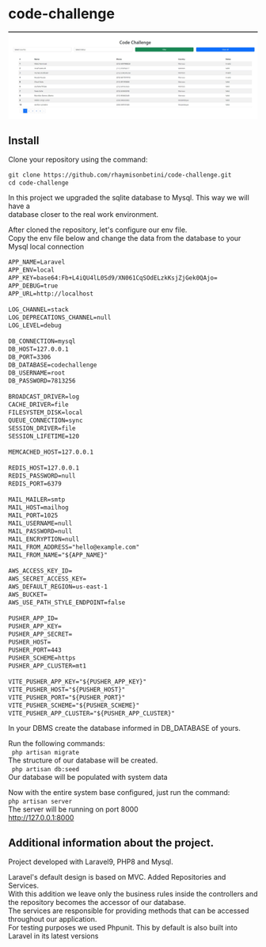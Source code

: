 # code-challenge

![alt text](https://github.com/rhaymisonbetini/code-challenge/blob/main/public/shots/shot.jpg)

## Install

Clone your repository using the command: <br/>
```
git clone https://github.com/rhaymisonbetini/code-challenge.git
cd code-challenge
```
In this project we upgraded the sqlite database to Mysql. This way we will have a <br/> 
database closer to the real work environment. <br/>

After cloned the repository, let's configure our env file. <br/>
Copy the env file below and change the data from the database to your Mysql local connection<br/>
```
APP_NAME=Laravel
APP_ENV=local
APP_KEY=base64:Fb+L4iQU4lL0Sd9/XN061CqSOdELzkKsjZjGek0QAjo=
APP_DEBUG=true
APP_URL=http://localhost

LOG_CHANNEL=stack
LOG_DEPRECATIONS_CHANNEL=null
LOG_LEVEL=debug

DB_CONNECTION=mysql
DB_HOST=127.0.0.1
DB_PORT=3306
DB_DATABASE=codechallenge
DB_USERNAME=root
DB_PASSWORD=7813256

BROADCAST_DRIVER=log
CACHE_DRIVER=file
FILESYSTEM_DISK=local
QUEUE_CONNECTION=sync
SESSION_DRIVER=file
SESSION_LIFETIME=120

MEMCACHED_HOST=127.0.0.1

REDIS_HOST=127.0.0.1
REDIS_PASSWORD=null
REDIS_PORT=6379

MAIL_MAILER=smtp
MAIL_HOST=mailhog
MAIL_PORT=1025
MAIL_USERNAME=null
MAIL_PASSWORD=null
MAIL_ENCRYPTION=null
MAIL_FROM_ADDRESS="hello@example.com"
MAIL_FROM_NAME="${APP_NAME}"

AWS_ACCESS_KEY_ID=
AWS_SECRET_ACCESS_KEY=
AWS_DEFAULT_REGION=us-east-1
AWS_BUCKET=
AWS_USE_PATH_STYLE_ENDPOINT=false

PUSHER_APP_ID=
PUSHER_APP_KEY=
PUSHER_APP_SECRET=
PUSHER_HOST=
PUSHER_PORT=443
PUSHER_SCHEME=https
PUSHER_APP_CLUSTER=mt1

VITE_PUSHER_APP_KEY="${PUSHER_APP_KEY}"
VITE_PUSHER_HOST="${PUSHER_HOST}"
VITE_PUSHER_PORT="${PUSHER_PORT}"
VITE_PUSHER_SCHEME="${PUSHER_SCHEME}"
VITE_PUSHER_APP_CLUSTER="${PUSHER_APP_CLUSTER}"

```
In your DBMS create the database informed in
DB_DATABASE of yours. <br/>

Run the following commands:<br/>
``` php artisan migrate```<br/>
The structure of our database will be created.<br/>
``` php artisan db:seed```<br/>
Our database will be populated with system data<br/>

Now with the entire system base configured, just run the command:<br/>
``` php artisan server ```<br/>
The server will be running on port 8000<br/>
http://127.0.0.1:8000<br/>

## Additional information about the project.<br/>

Project developed with Laravel9, PHP8 and Mysql.<br/>

Laravel's default design is based on MVC. Added Repositories and Services.<br/>
With this addition we leave only the business rules inside the controllers and the repository becomes the accessor of our database.<br/>
The services are responsible for providing methods that can be accessed throughout our application.<br/>
For testing purposes we used Phpunit. This by default is also built into Laravel in its latest versions


